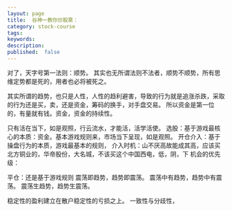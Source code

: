 ```yaml
---
layout: page
title:  谷神一教你炒股票：
category: stock-course
tags:
keywords:
description:
published:  false
---
```


对了，天字号第一法则：顺势。
其实也无所谓法则不法者，顺势不顺势，所有思维定势都是死的，用者也必将被死之。

其实所谓的趋势，也只是人性，人性的趋利避害，导致的行为就是追涨杀跌，采取的行为还是买，卖，还是资金，筹码的换手，对手盘交易。
所以资金是第一位的，有量就有钱。资金，资金的持续性。

只有活在当下，如是观照，行云流水，才能活，活学活使。
选股：基于游戏最核心的本质：资金。基本游戏规则来，市场当下呈现，如是观照。
开仓介入：基于操盘行为的本质，游戏最基本的规则，
介入时机：山不厌高故能成其高，应该买北方铜业的，华帝股份，大名城，不该买这个中国西电，低，阴，下
机会的优先级：

平仓：还是基于游戏规则
震荡即趋势，趋势即震荡。
震荡中有趋势，趋势中有震荡。
震荡生趋势，趋势生震荡。

稳定性的盈利建立在散户稳定性的亏损之上。
一致性与分歧性，